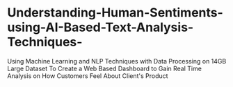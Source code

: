 # Understanding-Human-Sentiments-using-AI-Based-Text-Analysis-Techniques-

Using Machine Learning and NLP Techniques with Data Processing on 14GB Large Dataset To Create a Web Based Dashboard to Gain Real Time Analysis on How Customers Feel About Client's Product
